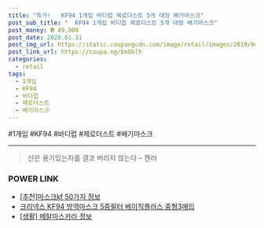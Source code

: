 ```yaml
--- 
title: "특가!   KF94 1개입 바디럽 제로더스트 5개 대형 배기마스크" 
post_sub_title: "  KF94 1개입 바디럽 제로더스트 5개 대형 배기마스크" 
post_money: ₩ 49,900 
post_date: 2020.01.31 
post_img_url: https://static.coupangcdn.com/image/retail/images/2019/04/16/1/1/b1c9cdec-ab97-4088-8950-f9066f45e69f.jpg 
post_link_url: https://coupa.ng/bnOblh 
categories: 
  - retail 
tags: 
  - 1개입 
  - KF94 
  - 바디럽 
  - 제로더스트 
  - 배기마스크 
--- 
```

  #1개입 #KF94 #바디럽 #제로더스트 #배기마스크 
<hr> 

> 신은 용기있는자를 결코 버리지 않는다 – 켄러 


### POWER LINK

* <a href="https://blog.naver.com/fasyy4321/221790420158" target="_blank">[추천]마스크kf 50가지 정보</a>
* <a href="https://blog.naver.com/fasyy4321/221787299756" target="_blank">크리넥스 KF94 방역마스크 5중필터 베이직플러스 중형3매입</a>
* <a href="https://blog.naver.com/sakai111/221759575047" target="_blank"> [생활] 메탈마스카라 정보 </a>
